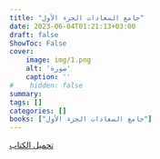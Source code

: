 ```yaml
---
title: "جامع السعادات الجزء الأول"
date: 2023-06-04T01:21:13+03:00
draft: false
ShowToc: False
cover:
    image: img/1.png
    alt: 'صورة'
    caption: ''
#    hidden: false
summary: 
tags: []
categories: []
books: ["جامع السعادات الجزء الأول"]
---
```

[تحميل الكتاب](./../../books/1.pdf)
